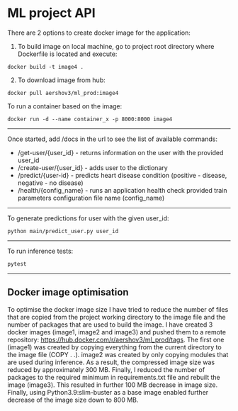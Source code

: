 ML project API
====================
There are 2 options to create docker image for the application:
1. To build image on local machine, go to project root directory where Dockerfile is located and execute:
~~~
docker build -t image4 .
~~~
2. To download image from hub:
~~~
docker pull aershov3/ml_prod:image4
~~~
To run a container based on the image:
~~~
docker run -d --name container_x -p 8000:8000 image4
~~~
---------------------
Once started, add /docs in the url to see the list of available commands:
- /get-user/{user_id} - returns information on the user with the provided user_id
- /create-user/{user_id} - adds user to the dictionary
- /predict/{user-id} - predicts heart disease condition (positive - disease, negative - no disease) 
- /health/{config_name} - runs an application health check provided train parameters configuration file name (config_name)
----------------------
To generate predictions for user with the given user_id:
~~~
python main/predict_user.py user_id
~~~
-----------------------
To run inference tests:
~~~
pytest
~~~
-----------------------
Docker image optimisation
-----------------------
To optimise the docker image size I have tried to reduce the number of files that are copied from the project working directory to the image file 
and the number of packages that are used to build the image. I have created 3 docker images (image1, image2 and image3) and pushed them to a remote repository: https://hub.docker.com/r/aershov3/ml_prod/tags.
The first one (image1) was created by copying everything from the current directory to the image file (COPY . .). 
image2 was created by only copying modules that are used during inference. As a result, the compressed image size was reduced by approximately 300 MB. 
Finally, I reduced the number of packages to the required minimum in requirements.txt file  and rebuilt the image (image3). This resulted in further 100 MB decrease in image size. 
Finally, using Python3.9:slim-buster as a base image enabled further decrease of the image size down to 800 MB.  